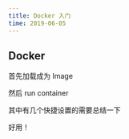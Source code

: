 ```yaml
---
title: Docker 入门
time: 2019-06-05
---
```


## Docker

首先加载成为 Image

然后 run container

其中有几个快捷设置的需要总结一下

好用！
